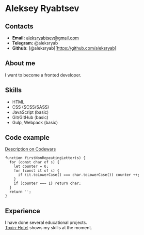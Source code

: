 # Aleksey Ryabtsev

## Contacts
- **Email:** aleksryabtsev@gmail.com
- **Telegram:** @aleksryab
- **Github:** [@aleksryab][https://github.com/aleksryab]

## About me
I want to become a fronted developer.

## Skills
- HTML
- CSS (SCSS/SASS)
- JavaScript (basic)
- Git/GitHub (basic)
- Gulp, Webpack (basic)

## Code example
[Description on Codewars](https://www.codewars.com/kata/52bc74d4ac05d0945d00054e/javascript)
```
function firstNonRepeatingLetter(s) {
  for (const char of s) {
    let counter = 0;
    for (const it of s) {
      if (it.toLowerCase() === char.toLowerCase()) counter ++;
    }
    if (counter === 1) return char;
  }
  return '';
}
```

## Experience
I have done several educational projects.<br />
[Toxin-Hotel](https://github.com/aleksryab/toxin-hotel) shows my skills at the moment.

